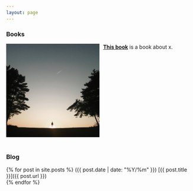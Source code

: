 ```yaml
---
layout: page
---
```


<h3>Books</h3>

<a href="https://www.google.com"><img src="/assets/books/testsquare.jpg" height="50%" width="50%" style="margin: 0px 10px 20px 0px; float: left;">
<b>This book</b></a> is a book about x.
<div style="clear: both;"></div>

<h3>Blog</h3>

{% for post in site.posts %}
<span class="date-home">({{ post.date | date: "%Y/%m" }})</span> [{{ post.title }}]({{ post.url }}) <br>
{% endfor %}
